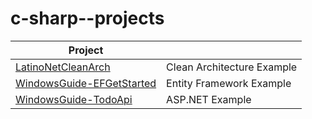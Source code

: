 # c-sharp--projects
| Project  | |
| - | - |
| [LatinoNetCleanArch](https://github.com/jmpala/c-sharp--projects/tree/main/LatinoNetCleanArch "LatinoNetCleanArch") | Clean Architecture Example |
| [WindowsGuide-EFGetStarted](https://github.com/jmpala/c-sharp--projects/tree/main/WindowsGuide-EFGetStarted "WindowsGuide-EFGetStarted") | Entity Framework Example |
| [WindowsGuide-TodoApi](https://github.com/jmpala/c-sharp--projects/tree/main/WindowsGuide-TodoApi "WindowsGuide-TodoApi") | ASP.NET Example |
